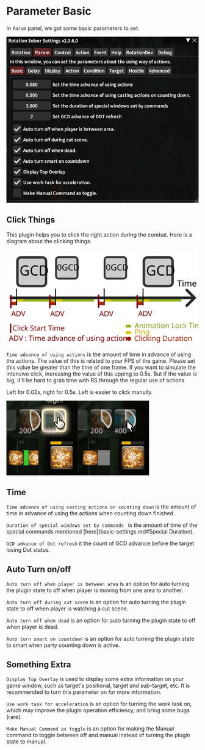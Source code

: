 # Parameter Basic

In `Param` panel, we got some basic parameters to set.

![Param-Basic](assets/image-20230423220341573.png)

## Click Things

This plugin helps you to click the right action during the combat. Here is a diagram about the clicking things.

![Click](assets/HowAndWhenToClick.svg)

`Time advance of using actions` is the amount of time in advance of using the actions. The value of this is related to your FPS of the game. Please set this value be greater than the time of one frame. If you want to simulate the intensive click, increasing the value of this upping to 0.5s. But if the value is big, it'll be hard to grab time with RS through the regular use of actions.

Left for 0.02s, right for 0.5s. Left is easier to click manully.

![ADV20](assets/ADV20.gif)![ADV500](assets/ADV500.gif)

## Time

`Time advance of using casting actions on counting down` is the amount of time in advance of using the actions when counting down finished.

`Duration of special windows set by commands ` is the amount of time of the special commands mentioned [here](basic-settings.md#Special Duration).

`GCD advance of Dot refresh` it the count of GCD advance before the target losing Dot status.

## Auto Turn on/off

`Auto turn off when player is between area` is an option for auto turning the plugin state to off when player is moving from one area to another.

`Auto turn off during cut scene` is an option for auto turning the plugin state to off when player is watching a cut scene.

`Auto turn off when dead` is an option for auto turning the plugin state to off when player is dead.

`Auto turn smart on countdown` is an option for auto turning the plugin state to smart when party counting down is active.

## Something Extra

`Display Top Overlay` is used to display some extra information on your game window, such as target's positional, target and sub-target, etc. It is recommended to turn this parameter on for more information.

`Use work task for acceleration` is an option for turning the work task on, which may improve the plugin operation efficiency, and bring some bugs (rare).

`Make Manual Command as toggle` is an option for making the Manual command to toggle between off and manual instead of turning the plugin state to manual.
